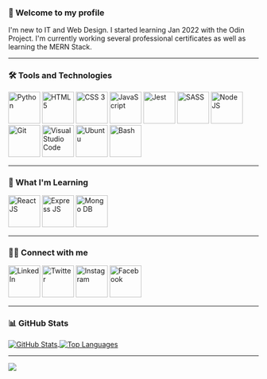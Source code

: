 ### 👋 Welcome to my profile

I'm new to IT and Web Design. I started learning Jan 2022 with the Odin Project. I'm currently working several professional certificates as well as learning the MERN Stack.

-----

### 🛠️ Tools and Technologies

<a href="https://www.python.org/"><img src="https://user-images.githubusercontent.com/97799058/156590065-fe5a489d-3b47-4728-b48e-c81c609c91f5.svg" alt="Python" height="64" width="64" ></a>
<a href="https://html.spec.whatwg.org/multipage/"><img src="https://user-images.githubusercontent.com/97799058/156590129-73dc288f-1f38-49d2-9ec8-6b1007742b90.svg" alt="HTML 5" height="64" width="64" ></a>
<a href="https://www.w3.org/Style/CSS/"><img src="https://user-images.githubusercontent.com/97799058/156590163-b5980a66-34ee-4c3d-a2f2-b7d9a57f9b7a.svg" alt="CSS 3" height="64" width="64" ></a>
<a href="https://developer.mozilla.org/en-US/docs/Web/JavaScript"><img src="https://user-images.githubusercontent.com/97799058/156590196-f969cf9b-b2ff-48ab-9bcf-cf889a8975f3.svg" alt="JavaScript" height="64" width="64" ></a>
<a href="https://jestjs.io/"><img src="https://user-images.githubusercontent.com/97799058/156590207-ce800c20-0f28-47c3-a246-dfceb6bca331.svg" alt="Jest" height="64" width="64" ></a>
<a href="https://sass-lang.com/"><img src="https://user-images.githubusercontent.com/97799058/156590229-ce06fb6a-f2df-484c-ad81-e2ca4c80ea67.svg" alt="SASS" height="64" width="64" ></a>
<a href="https://nodejs.org/en/"><img src="https://user-images.githubusercontent.com/97799058/156590256-0cb76dd6-b01d-4740-82fe-5b545e1a1ef4.svg" alt="Node JS" height="64" width="64" ></a>
<a href="https://git-scm.com/"><img src="https://user-images.githubusercontent.com/97799058/156590419-3c435384-0eff-4c03-aa75-6bb9dbafd048.svg" alt="Git" height="64" width="64" ></a>
<a href="https://code.visualstudio.com/"><img src="https://user-images.githubusercontent.com/97799058/156590459-9b0e1cd4-66c7-4767-a683-398abb5904af.svg" alt="Visual Studio Code" height="64" width="64" ></a>
<a href="https://ubuntu.com/"><img src="https://user-images.githubusercontent.com/97799058/156590491-48011eb7-ec98-4d6e-b54a-9cf07e376442.svg" alt="Ubuntu" height="64" width="64" ></a>
<a href="https://www.gnu.org/software/bash/"><img src="https://user-images.githubusercontent.com/97799058/156590525-00d9d88c-e74e-4ac7-918c-d7d6aca69a2f.svg" alt="Bash" height="64" width="64" ></a>

-----

### 📖 What I'm Learning

<a href="https://reactjs.org/"><img src="https://user-images.githubusercontent.com/97799058/156591976-8bc16a2d-262b-401d-9cf2-8a7f301971a2.svg" alt="React JS" height="64" width="64" ></a>
<a href="https://expressjs.com/"><img src="https://user-images.githubusercontent.com/97799058/156592010-ba9fd3c4-8623-4891-8a9e-3736db1030bc.svg" alt="Express JS" height="64" width="64" ></a>
<a href="https://www.mongodb.com/"><img src="https://user-images.githubusercontent.com/97799058/156592037-1fcb0a09-31c2-4b06-8ef0-64cdba0cf48a.svg" alt="Mongo DB" height="64" width="64" ></a>

-----

### 👩‍💻 Connect with me

<a href="https://www.linkedin.com/in/rosalee-knight/"><img src="https://user-images.githubusercontent.com/97799058/156588447-3c52bef6-5bb2-4049-acea-e87c6ec16e50.svg" alt="LinkedIn" height="64" width="64" ></a>
<a href="https://twitter.com/Rosalee_Knight_"><img src="https://user-images.githubusercontent.com/97799058/156588508-15354b55-c89f-4241-9b6b-11602002a8f3.svg" alt="Twitter" height="64" width="64" ></a>
<a href="https://www.instagram.com/rosalee_knight_/"><img src="https://user-images.githubusercontent.com/97799058/156588532-e4734eb0-8c8f-4534-bfca-98db6baceb9f.svg" alt="Instagram" height="64" width="64" ></a>
<a href="https://www.facebook.com/rosalee.knight.9/"><img src="https://user-images.githubusercontent.com/97799058/156588576-7f32336f-57ec-4158-887f-d4534aaa2778.svg" alt="Facebook" height="64" width="64" ></a>

-----

### 📊 GitHub Stats

<a href="https://github.com/RosaleeKnight/github-readme-stats">
  <img align="center" src="https://github-readme-stats.vercel.app/api?username=RosaleeKnight&show_icons=true&theme=nord" alt="GitHub Stats" />
</a>
<a href="https://github.com/RosaleeKnight/github-readme-stats">
  <img align="center" src="https://github-readme-stats.vercel.app/api/top-langs/?username=RosaleeKnight&layout=compact&theme=nord" alt="Top Languages"/>
</a>

-----
![](https://komarev.com/ghpvc/?username=RosaleeKnight)


